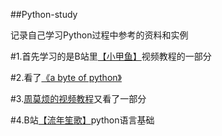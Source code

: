 ##Python-study

记录自己学习Python过程中参考的资料和实例

#1.首先学习的是B站里[【小甲鱼】](http://www.bilibili.com/video/av4050443/?from=search&seid=11344496709142179092)视频教程的一部分

#2.看了[《a byte of python》](https://bop.molun.net/)

#3.[周莫烦的视频教程](https://morvanzhou.github.io/)又看了一部分

#4.B站[【流年笙歌】](http://www.bilibili.com/video/av8454529/index_1.html)python语言基础
